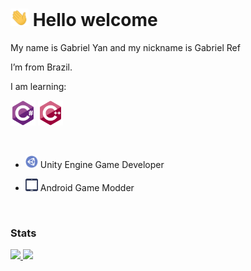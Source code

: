 # <img src="https://github.com/GabrielRefr/GabrielRefr/blob/main/res/Hi%20(1).gif" width="29px"> Hello welcome 

My name is Gabriel Yan and my nickname is Gabriel Ref

I’m from Brazil.

I am learning:

<img loading="lazy" src="https://github.com/GabrielRefr/GabrielRefr/blob/main/res/csharp-original.svg" width="40" height="40"/> <img loading="lazy" src="https://github.com/GabrielRefr/GabrielRefr/blob/main/res/cplusplus-original.svg" width="40" height="40"/>

<br>

- <img loading="lazy" src="https://github.com/GabrielRefr/GabrielRefr/blob/main/res/unityeditoricon_103179.svg" width="20" height="20"/>  Unity Engine Game Developer

- <img loading="lazy" src="https://github.com/GabrielRefr/GabrielRefr/blob/main/res/mobile_icon-icons.com_58007.svg" width="20" height="20"/>  Android Game Modder
                  
<br>
       
### Stats
<p>
<a href="https://github.com/GabrielRefr">
  <img src="https://github-readme-stats.vercel.app/api?username=GabrielRefr&show_icons=true&theme=dark"/>  
</a>
<a href="https://github.com/GabrielRefr">
  <img src="https://github-readme-stats-eight-theta.vercel.app/api/top-langs/?username=GabrielRefr&layout=compact&langs_count=8&theme=dark"/>
</a>
</p>
